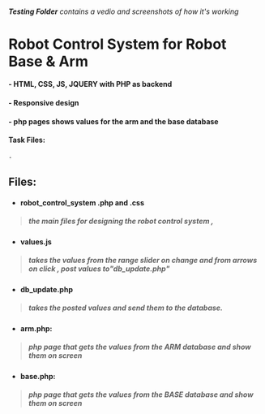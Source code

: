 
######  **Testing Folder** contains a vedio and screenshots of how it's working
# Robot Control System for Robot Base & Arm 
#### -  HTML, CSS, JS, JQUERY with PHP as backend
#### -  Responsive design
#### -  php pages shows values for the arm and the base database
#### Task Files:
```` 
- 
````
## Files:

- #### robot_control_system .php and .css
> ##### the main files for designing the robot control system , 
- #### values.js 
> ##### takes the values from the range slider on change and from arrows on click , post values to"db_update.php"
- #### db_update.php
> ##### takes the posted values and send them to the database.
- #### arm.php:
> ##### php page that gets the values from the ARM database and show them on screen 
- #### base.php:
> ##### php page that gets the values from the BASE database and show them on screen 
#
